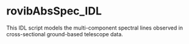 # rovibAbsSpec_IDL
This IDL script models the multi-component spectral lines observed in cross-sectional ground-based telescope data.
